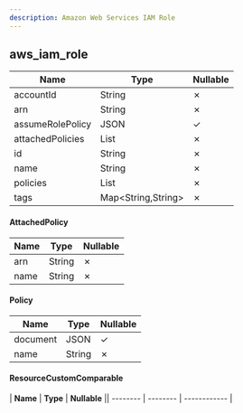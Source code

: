 ```yaml
---
description: Amazon Web Services IAM Role
---
```

aws_iam_role
------------

| **Name**         | **Type**             | **Nullable** |
| ---------------- | -------------------- | ------------ |
| accountId        | String               | &cross;      |
| arn              | String               | &cross;      |
| assumeRolePolicy | JSON                 | &check;      |
| attachedPolicies | List<AttachedPolicy> | &cross;      |
| id               | String               | &cross;      |
| name             | String               | &cross;      |
| policies         | List<Policy>         | &cross;      |
| tags             | Map<String,String>   | &cross;      |

#### AttachedPolicy
| **Name** | **Type** | **Nullable** |
| -------- | -------- | ------------ |
| arn      | String   | &cross;      |
| name     | String   | &cross;      |

#### Policy
| **Name** | **Type** | **Nullable** |
| -------- | -------- | ------------ |
| document | JSON     | &check;      |
| name     | String   | &cross;      |

#### ResourceCustomComparable
| **Name** | **Type** | **Nullable** || -------- | -------- | ------------ |

